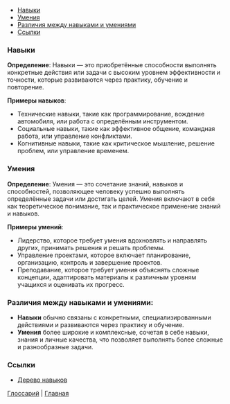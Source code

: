 - [Навыки](#Навыки)
- [Умения](#Умения)
- [Различия между навыками и умениями](#Различия%20между%20навыками%20и%20умениями)
- [Ссылки](#Ссылки)
### Навыки

**Определение**: Навыки — это приобретённые способности выполнять конкретные действия или задачи с высоким уровнем эффективности и точности, которые развиваются через практику, обучение и повторение.

**Примеры навыков**:

- Технические навыки, такие как программирование, вождение автомобиля, или работа с определённым инструментом.
- Социальные навыки, такие как эффективное общение, командная работа, или управление конфликтами.
- Когнитивные навыки, такие как критическое мышление, решение проблем, или управление временем.

### Умения

**Определение**: Умения — это сочетание знаний, навыков и способностей, позволяющее человеку успешно выполнять определённые задачи или достигать целей. Умения включают в себя как теоретическое понимание, так и практическое применение знаний и навыков.

**Примеры умений**:

- Лидерство, которое требует умения вдохновлять и направлять других, принимать решения и решать проблемы.
- Управление проектами, которое включает планирование, организацию, контроль и завершение проектов.
- Преподавание, которое требует умения объяснять сложные концепции, адаптировать материалы к различным уровням учащихся и оценивать их прогресс.

### Различия между навыками и умениями:

- **Навыки** обычно связаны с конкретными, специализированными действиями и развиваются через практику и обучение.
- **Умения** более широкие и комплексные, сочетая в себе навыки, знания и личные качества, что позволяет выполнять более сложные и разнообразные задачи.

### Ссылки
- [Дерево навыков](SkillsTree.md)

[Глоссарий](../Glossary.md) | [Главная](../index.md) 